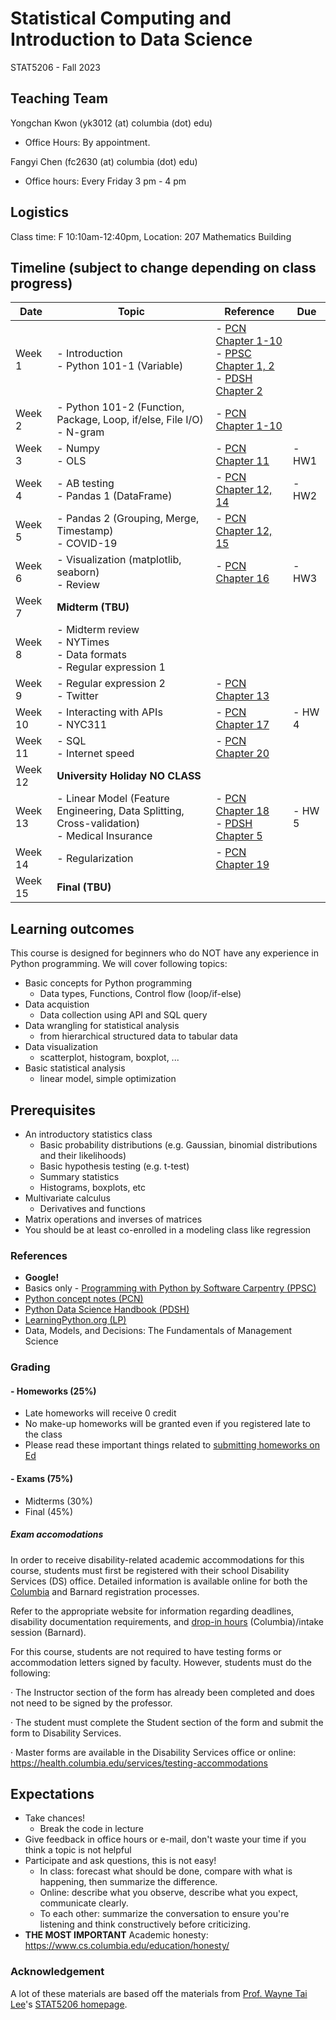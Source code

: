 # Statistical Computing and Introduction to Data Science 

STAT5206 - Fall 2023

## Teaching Team
Yongchan Kwon (yk3012 (at) columbia (dot) edu)
  - Office Hours: By appointment. 

Fangyi Chen (fc2630 (at) columbia (dot) edu)
  - Office hours: Every Friday 3 pm - 4 pm

## Logistics
Class time: F 10:10am-12:40pm, Location: 207 Mathematics Building

## Timeline (subject to change depending on class progress)

|Date|Topic|Reference|Due|
|---|---|---|---|
|Week 1|- Introduction <br>- Python 101-1 (Variable) |- [PCN Chapter 1-10](https://leewtai.github.io/courses/stat_computing/lectures/learning_python_intro.html) <br>- [PPSC Chapter 1, 2](https://swcarpentry.github.io/python-novice-inflammation/) <br>- [PDSH Chapter 2](https://jakevdp.github.io/PythonDataScienceHandbook/)||
|Week 2|- Python 101-2 (Function, Package, Loop, if/else, File I/O) <br>- N-gram|- [PCN Chapter 1-10](https://leewtai.github.io/courses/stat_computing/lectures/learning_python_intro.html) ||
|Week 3|- Numpy <br>- OLS  |- [PCN Chapter 11](https://leewtai.github.io/courses/stat_computing/lectures/learning_python_intro.html)|- HW1 |
|Week 4|- AB testing <br>- Pandas 1 (DataFrame) |- [PCN Chapter 12, 14](https://leewtai.github.io/courses/stat_computing/lectures/learning_python_intro.html)|- HW2 |
|Week 5|- Pandas 2 (Grouping, Merge, Timestamp) <br>- COVID-19 |- [PCN Chapter 12, 15](https://leewtai.github.io/courses/stat_computing/lectures/learning_python_intro.html) ||
|Week 6|- Visualization (matplotlib, seaborn) <br>- Review |- [PCN Chapter 16](https://leewtai.github.io/courses/stat_computing/lectures/learning_python_intro.html)|- HW3 |
|Week 7|**Midterm (TBU)**  |||
|Week 8|- Midterm review <br>- NYTimes <br>- Data formats <br>- Regular expression 1 |||
|Week 9|- Regular expression 2 <br>- Twitter |- [PCN Chapter 13](https://leewtai.github.io/courses/stat_computing/lectures/learning_python_intro.html)||
|Week 10|- Interacting with APIs <br>- NYC311|- [PCN Chapter 17](https://leewtai.github.io/courses/stat_computing/lectures/learning_python_intro.html)|- HW 4 |
|Week 11|- SQL <br>- Internet speed |- [PCN Chapter 20](https://leewtai.github.io/courses/stat_computing/lectures/learning_python_intro.html)||
|Week 12|**University Holiday NO CLASS**|||
|Week 13|- Linear Model (Feature Engineering, Data Splitting, Cross-validation) <br>- Medical Insurance|- [PCN Chapter 18](https://leewtai.github.io/courses/stat_computing/lectures/learning_python_intro.html) <br>- [PDSH Chapter 5](https://jakevdp.github.io/PythonDataScienceHandbook/)|- HW 5 |
|Week 14|- Regularization |- [PCN Chapter 19](https://leewtai.github.io/courses/stat_computing/lectures/learning_python_intro.html)||
|Week 15|**Final (TBU)**|||

## Learning outcomes
This course is designed for beginners who do NOT have any experience in Python programming. We will cover following topics:
- Basic concepts for Python programming
  - Data types, Functions, Control flow (loop/if-else)
- Data acquistion
  - Data collection using API and SQL query
- Data wrangling for statistical analysis
  - from hierarchical structured data to tabular data
- Data visualization
  - scatterplot, histogram, boxplot, ...
- Basic statistical analysis
  - linear model, simple optimization

## Prerequisites
- An introductory statistics class
  - Basic probability distributions (e.g. Gaussian, binomial distributions and their likelihoods)
  - Basic hypothesis testing (e.g. t-test)
  - Summary statistics
  - Histograms, boxplots, etc
- Multivariate calculus
  - Derivatives and functions
- Matrix operations and inverses of matrices
- You should be at least co-enrolled in a modeling class like regression

### References
- **Google!**
- Basics only - [Programming with Python by Software Carpentry (PPSC)](https://swcarpentry.github.io/python-novice-inflammation/)
- [Python concept notes (PCN)](https://leewtai.github.io/courses/stat_computing/lectures/learning_python_intro.html)
- [Python Data Science Handbook (PDSH)](https://jakevdp.github.io/PythonDataScienceHandbook/)
- [LearningPython.org (LP)](https://www.learnpython.org/)
- Data, Models, and Decisions: The Fundamentals of Management Science

### Grading

#### - Homeworks (25%)
- Late homeworks will receive 0 credit
- No make-up homeworks will be granted even if you registered late to the class
- Please read these important things related to [submitting homeworks on Ed](https://leewtai.github.io/courses/stat_computing/ed_hw_faq.html)

#### - Exams (75%)
- Midterms (30%)
- Final (45%)

##### Exam accomodations
In order to receive disability-related academic accommodations for this course, students must first be registered with their school Disability Services (DS) office. Detailed information is available online for both the [Columbia](https://health.columbia.edu/content/disability-services) and Barnard registration processes.

Refer to the appropriate website for information regarding deadlines, disability documentation requirements, and [drop-in hours](https://health.columbia.edu/getting-care/drop-offices/disability-services-drop-hours) (Columbia)/intake session (Barnard).


For this course, students are not required to have testing forms or accommodation letters signed by faculty. However, students must do the following:

·         The Instructor section of the form has already been completed and does not need to be signed by the professor.

·         The student must complete the Student section of the form and submit the form to Disability Services.

·         Master forms are available in the Disability Services office or online: https://health.columbia.edu/services/testing-accommodations


## Expectations
- Take chances!
  - Break the code in lecture
- Give feedback in office hours or e-mail, don't waste your time if you think a topic is not helpful
- Participate and ask questions, this is not easy!
  - In class: forecast what should be done, compare with what is happening, then summarize the difference.
  - Online: describe what you observe, describe what you expect, communicate clearly.
  - To each other: summarize the conversation to ensure you're listening and think constructively before criticizing.
- **THE MOST IMPORTANT** Academic honesty: https://www.cs.columbia.edu/education/honesty/

### Acknowledgement
A lot of these materials are based off the materials from [Prof. Wayne Tai Lee](https://leewtai.github.io/)'s [STAT5206 homepage](https://leewtai.github.io/courses/stat_computing/syllabus_5206.html).




